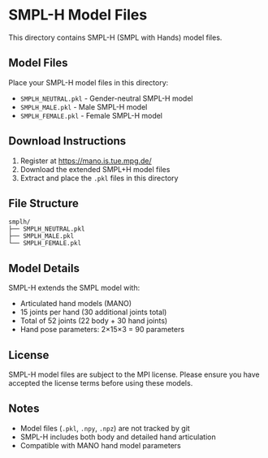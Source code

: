 # SMPL-H Model Files

This directory contains SMPL-H (SMPL with Hands) model files.

## Model Files

Place your SMPL-H model files in this directory:
- `SMPLH_NEUTRAL.pkl` - Gender-neutral SMPL-H model
- `SMPLH_MALE.pkl` - Male SMPL-H model
- `SMPLH_FEMALE.pkl` - Female SMPL-H model

## Download Instructions

1. Register at https://mano.is.tue.mpg.de/
2. Download the extended SMPL+H model files
3. Extract and place the `.pkl` files in this directory

## File Structure

```
smplh/
├── SMPLH_NEUTRAL.pkl
├── SMPLH_MALE.pkl
└── SMPLH_FEMALE.pkl
```

## Model Details

SMPL-H extends the SMPL model with:
- Articulated hand models (MANO)
- 15 joints per hand (30 additional joints total)
- Total of 52 joints (22 body + 30 hand joints)
- Hand pose parameters: 2×15×3 = 90 parameters

## License

SMPL-H model files are subject to the MPI license. Please ensure you have accepted the license terms before using these models.

## Notes

- Model files (`.pkl`, `.npy`, `.npz`) are not tracked by git
- SMPL-H includes both body and detailed hand articulation
- Compatible with MANO hand model parameters